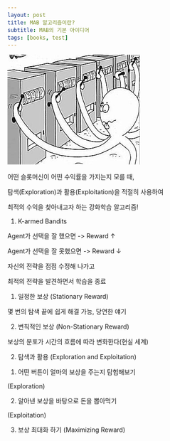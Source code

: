 ```yaml
---
layout: post
title: MAB 알고리즘이란?
subtitle: MAB의 기본 아이디어 
tags: [books, test]
---
```


![slot](/assets/img/slot.jpg)


어떤 슬롯머신이 어떤 수익률을 가지는지 모를 때,

탐색(Exploration)과 활용(Exploitation)을 적절히 사용하여

최적의 수익을 찾아내고자 하는 강화학습 알고리즘!



1. K-armed Bandits



Agent가 선택을 잘 했으면 ->  Reward ↑

Agent가 선택을 잘 못했으면 -> Reward ↓



자신의 전략을 점점 수정해 나가고

최적의 전략을 발견하면서 학습을 종료


1) 일정한 보상 (Stationary Reward)


몇 번의 탐색 끝에 쉽게 해결 가능, 당연한 얘기



2) 변칙적인 보상 (Non-Stationary Reward)


보상의 분포가 시간의 흐름에 따라 변화한다(현실 세계)


2. 탐색과 활용 (Exploration and Exploitation)


1) 어떤 버튼이 얼마의 보상을 주는지 탐험해보기

(Exploration)


2) 알아낸 보상을 바탕으로 돈을 뽑아먹기

(Exploitation)


3. 보상 최대화 하기 (Maximizing Reward)


